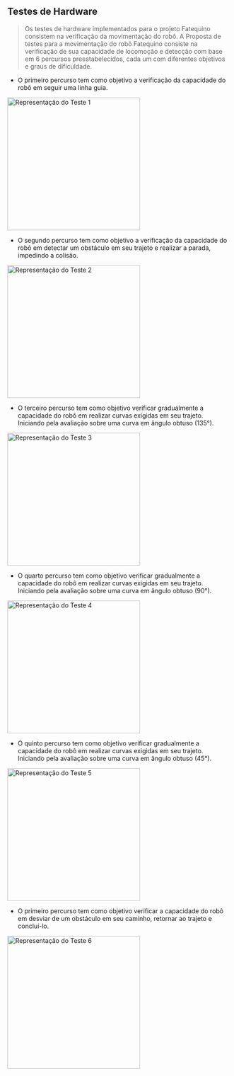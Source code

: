 ## Testes de Hardware

> Os testes de hardware implementados para o projeto Fatequino consistem na verificação da movimentação do robô.
A Proposta de testes para a movimentação do robô Fatequino consiste na verificação de sua capacidade de locomoção e detecção com base em 6 percursos preestabelecidos, cada um com diferentes objetivos e graus de dificuldade.

- O primeiro percurso tem como objetivo a verificação da capacidade do robô em seguir uma linha guia.
<img src="readmefiles/Teste1.gif" alt="Representação do Teste 1" height="300px"/>

- O segundo percurso tem como objetivo a verificação da capacidade do robô em detectar um obstáculo em seu trajeto e realizar a parada, impedindo a colisão.
<img src="readmefiles/Teste2.gif" alt="Representação do Teste 2" height="300px"/>

- O terceiro percurso tem como objetivo verificar gradualmente a capacidade do robô em realizar curvas exigidas em seu trajeto. Iniciando pela avaliação sobre uma curva em ângulo obtuso (135°).
<img src="readmefiles/Teste3.gif" alt="Representação do Teste 3" height="300px"/>

- O quarto percurso tem como objetivo verificar gradualmente a capacidade do robô em realizar curvas exigidas em seu trajeto. Iniciando pela avaliação sobre uma curva em ângulo obtuso (90°).
<img src="readmefiles/Teste4.gif" alt="Representação do Teste 4" height="300px"/>

- O quinto percurso tem como objetivo verificar gradualmente a capacidade do robô em realizar curvas exigidas em seu trajeto. Iniciando pela avaliação sobre uma curva em ângulo obtuso (45°).
<img src="readmefiles/Teste5.gif" alt="Representação do Teste 5" height="300px"/>

- O primeiro percurso tem como objetivo verificar a capacidade do robô em desviar de um obstáculo em seu caminho, retornar ao trajeto e concluí-lo.
<img src="readmefiles/Teste6.gif" alt="Representação do Teste 6" height="300px"/>
